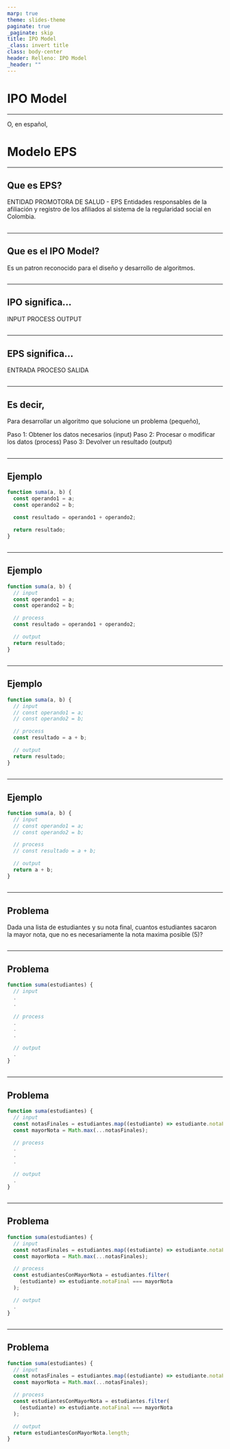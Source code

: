 ```yaml
---
marp: true
theme: slides-theme
paginate: true
_paginate: skip
title: IPO Model
_class: invert title
class: body-center
header: Relleno: IPO Model
_header: ""
---
```


# IPO Model

---

<!--
_class: title
 -->

O, en español,

# Modelo EPS

---

## Que es EPS?

ENTIDAD PROMOTORA DE SALUD - EPS
Entidades responsables de la afiliación y registro de los afiliados al sistema de la regularidad social en Colombia.

##

---

<!--
_class: body-center align-center
 -->

## Que es el IPO Model?

Es un patron reconocido para el diseño y desarrollo de algoritmos.

##

---

## IPO significa...

INPUT
PROCESS
OUTPUT

##

---

## EPS significa...

ENTRADA
PROCESO
SALIDA

##

---

## Es decir,

Para desarrollar un algoritmo que solucione un problema (pequeño),

Paso 1: Obtener los datos necesarios (input)
Paso 2: Procesar o modificar los datos (process)
Paso 3: Devolver un resultado (output)

##

---

## Ejemplo

```js
function suma(a, b) {
  const operando1 = a;
  const operando2 = b;

  const resultado = operando1 + operando2;

  return resultado;
}
```

##

---

## Ejemplo

```js
function suma(a, b) {
  // input
  const operando1 = a;
  const operando2 = b;

  // process
  const resultado = operando1 + operando2;

  // output
  return resultado;
}
```

##

---

## Ejemplo

```js
function suma(a, b) {
  // input
  // const operando1 = a;
  // const operando2 = b;

  // process
  const resultado = a + b;

  // output
  return resultado;
}
```

##

---

## Ejemplo

```js
function suma(a, b) {
  // input
  // const operando1 = a;
  // const operando2 = b;

  // process
  // const resultado = a + b;

  // output
  return a + b;
}
```

##

---

## Problema

Dada una lista de estudiantes y su nota final, cuantos estudiantes sacaron la mayor nota, que no es necesariamente la nota maxima posible (5)?

##

---

## Problema

```js
function suma(estudiantes) {
  // input
  .
  .

  // process
  .
  .
  .

  // output
  .
}
```

##

---

## Problema

```js
function suma(estudiantes) {
  // input
  const notasFinales = estudiantes.map((estudiante) => estudiante.notaFinal);
  const mayorNota = Math.max(...notasFinales);

  // process
  .
  .
  .

  // output
  .
}
```

##

---

## Problema

```js
function suma(estudiantes) {
  // input
  const notasFinales = estudiantes.map((estudiante) => estudiante.notaFinal);
  const mayorNota = Math.max(...notasFinales);

  // process
  const estudiantesConMayorNota = estudiantes.filter(
    (estudiante) => estudiante.notaFinal === mayorNota
  );

  // output
  .
}
```

##

---

## Problema

```js
function suma(estudiantes) {
  // input
  const notasFinales = estudiantes.map((estudiante) => estudiante.notaFinal);
  const mayorNota = Math.max(...notasFinales);

  // process
  const estudiantesConMayorNota = estudiantes.filter(
    (estudiante) => estudiante.notaFinal === mayorNota
  );

  // output
  return estudiantesConMayorNota.length;
}
```

##
